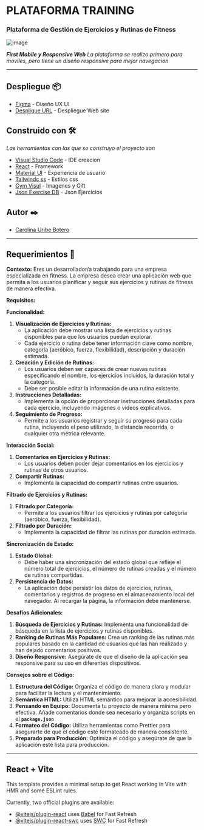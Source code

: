 # PLATAFORMA TRAINING

### Plataforma de Gestión de Ejercicios y Rutinas de Fitness

![image](https://i.postimg.cc/V63MW2ZP/Movil-Registro.png)

_**First Mobile y Responsive Web** La plataforma se realizo primero para moviles, pero tiene un diseño responsive para mejor navegacion_

<hr>

## Despliegue 📦

- [Figma](https://www.figma.com/file/iaDDH8T5tzj08DbPMtYxsG/Plataforma-Training?type=design&node-id=0-1&mode=design&t=hlSKGUCce4vFQVOP-0) - Diseño UX UI
- [Despligue URL](https://platform-training.vercel.app/) - Despliegue Web site

## Construido con 🛠️

_Las herramientas con las que se construyo el proyecto son_

- [Visual Studio Code](https://code.visualstudio.com/) - IDE creacion
- [React](https://sass-lang.com/) - Framework
- [Material UI](https://mui.com/) - Experiencia de usuario
- [Tailwindc ss](https://tailwindcss.com/) - Estilos css
- [Gym Visul](https://gymvisual.com/) - Imagenes y Gift
- [Json Exercise DB](https://github.com/yuhonas/free-exercise-db) - Json Ejercicios

## Autor ✒️

- [Carolina Uribe Botero](https://github.com/caro1017)

<hr>

## Requerimientos 📄

**Contexto:**
Eres un desarrollador/a trabajando para una empresa especializada en fitness. La empresa desea crear una aplicación web que permita a los usuarios planificar y seguir sus ejercicios y rutinas de fitness de manera efectiva.

**Requisitos:**

**Funcionalidad:**

1. **Visualización de Ejercicios y Rutinas:**
   - La aplicación debe mostrar una lista de ejercicios y rutinas disponibles para que los usuarios puedan explorar.
   - Cada ejercicio o rutina debe tener información clave como nombre, categoría (aeróbico, fuerza, flexibilidad), descripción y duración estimada.
2. **Creación y Edición de Rutinas:**
   - Los usuarios deben ser capaces de crear nuevas rutinas especificando el nombre, los ejercicios incluidos, la duración total y la categoría.
   - Debe ser posible editar la información de una rutina existente.
3. **Instrucciones Detalladas:**
   - Implementa la opción de proporcionar instrucciones detalladas para cada ejercicio, incluyendo imágenes o videos explicativos.
4. **Seguimiento de Progreso:**
   - Permite a los usuarios registrar y seguir su progreso para cada rutina, incluyendo el peso utilizado, la distancia recorrida, o cualquier otra métrica relevante.

**Interacción Social:**

1. **Comentarios en Ejercicios y Rutinas:**
   - Los usuarios deben poder dejar comentarios en los ejercicios y rutinas de otros usuarios.
2. **Compartir Rutinas:**
   - Implementa la capacidad de compartir rutinas entre usuarios.

**Filtrado de Ejercicios y Rutinas:**

1. **Filtrado por Categoría:**
   - Permite a los usuarios filtrar los ejercicios y rutinas por categoría (aeróbico, fuerza, flexibilidad).
2. **Filtrado por Duración:**
   - Implementa la capacidad de filtrar las rutinas por duración estimada.

**Sincronización de Estado:**

1. **Estado Global:**
   - Debe haber una sincronización del estado global que refleje el número total de ejercicios, el número de rutinas creadas y el número de rutinas compartidas.
2. **Persistencia de Datos:**
   - La aplicación debe persistir los datos de ejercicios, rutinas, comentarios y registros de progreso en el almacenamiento local del navegador. Al recargar la página, la información debe mantenerse.

**Desafíos Adicionales:**

1. **Búsqueda de Ejercicios y Rutinas:** Implementa una funcionalidad de búsqueda en la lista de ejercicios y rutinas disponibles.
2. **Ranking de Rutinas Más Populares:** Crea un ranking de las rutinas más populares basado en la cantidad de usuarios que las han realizado y han dejado comentarios positivos.
3. **Diseño Responsive:** Asegúrate de que el diseño de la aplicación sea responsive para su uso en diferentes dispositivos.

**Consejos sobre el Código:**

1. **Estructura del Código:** Organiza el código de manera clara y modular para facilitar la lectura y el mantenimiento.
2. **Semántica HTML:** Utiliza HTML semántico para mejorar la accesibilidad.
3. **Pensando en Equipo:** Documenta tu proyecto de manera mínima pero efectiva. Añade comentarios donde sea necesario y organiza scripts en el **`package.json`**
4. **Formateo del Código:** Utiliza herramientas como Prettier para asegurarte de que el código esté formateado de manera consistente.
5. **Preparado para Producción:** Optimiza el código y asegúrate de que la aplicación esté lista para producción.

<hr>

## React + Vite

This template provides a minimal setup to get React working in Vite with HMR and some ESLint rules.

Currently, two official plugins are available:

- [@vitejs/plugin-react](https://github.com/vitejs/vite-plugin-react/blob/main/packages/plugin-react/README.md) uses [Babel](https://babeljs.io/) for Fast Refresh
- [@vitejs/plugin-react-swc](https://github.com/vitejs/vite-plugin-react-swc) uses [SWC](https://swc.rs/) for Fast Refresh
